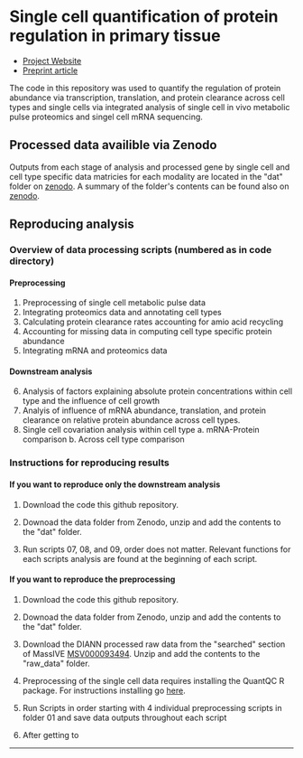 # Single cell quantification of protein regulation in primary tissue


* [Project Website](https://decode.slavovlab.net) &nbsp; 
* [Preprint article](https://doi.org/10.1101/2024.08.26.609665)

The code in this repository was used to quantify the regulation of protein abundance via transcription, translation, and protein clearance across cell types and single cells via integrated analysis of single cell in vivo metabolic pulse proteomics and singel cell mRNA sequencing. 


## Processed data availible via Zenodo

Outputs from each stage of analysis and processed gene by single cell and cell type specific data matricies for each modality are located in the "dat" folder on [zenodo](google.com). A summary of the folder's contents can be found also on [zenodo](google.com).

## Reproducing analysis

### Overview of data processing scripts (numbered as in code directory)

#### Preprocessing
1. Preprocessing of single cell metabolic pulse data
2. Integrating proteomics data and annotating cell types
3. Calculating protein clearance rates accounting for amio acid recycling
4. Accounting for missing data in computing cell type specific protein abundance
5. Integrating mRNA and proteomics data

#### Downstream analysis

6. Analysis of factors explaining absolute protein concentrations within cell type and the influence of cell growth
7. Analyis of influence of mRNA abundance, translation, and protein clearance on relative protein abundance across cell types.
8. Single cell covariation analysis within cell type
    a. mRNA-Protein comparison
    b. Across cell type comparison


### Instructions for reproducing results

#### If you want to reproduce only the downstream analysis 

1. Download the code this github repository.

2. Downoad the data folder from Zenodo, unzip and add the contents to the "dat" folder.

3. Run scripts 07, 08, and 09, order does not matter. Relevant functions for each scripts analysis are found at the beginning of each script.



#### If you want to reproduce the preprocessing

1. Download the code this github repository.

2. Downoad the data folder from Zenodo, unzip and add the contents to the "dat" folder.

3. Download the DIANN processed raw data from the "searched" section of MassIVE [MSV000093494](https://massive.ucsd.edu/ProteoSAFe/dataset.jsp?task=ac44b779d8a04ca285a263616796c3b8). Unzip and add the contents to the "raw_data" folder.


4. Preprocessing of the single cell data requires installing the QuantQC R package. For instructions installing go [here](google.com). 


5. Run Scripts in order starting with 4 individual preprocessing scripts in folder 01 and save data outputs throughout each script

6. After getting to 




-------------

